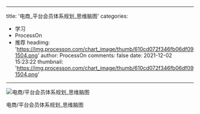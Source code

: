 
---
title: '电商_平台会员体系规划_思维脑图'
categories: 
 - 学习
 - ProcessOn
 - 推荐
headimg: 'https://img.processon.com/chart_image/thumb/610cd072f346fb06df091504.png'
author: ProcessOn
comments: false
date: 2021-12-02 15:23:22
thumbnail: 'https://img.processon.com/chart_image/thumb/610cd072f346fb06df091504.png'
---

<div>   
<img class="thumb" alt="电商/平台会员体系规划_思维脑图" src="https://img.processon.com/chart_image/thumb/610cd072f346fb06df091504.png" referrerpolicy="no-referrer">
<p>电商/平台会员体系规划_思维脑图</p>  
</div>
            